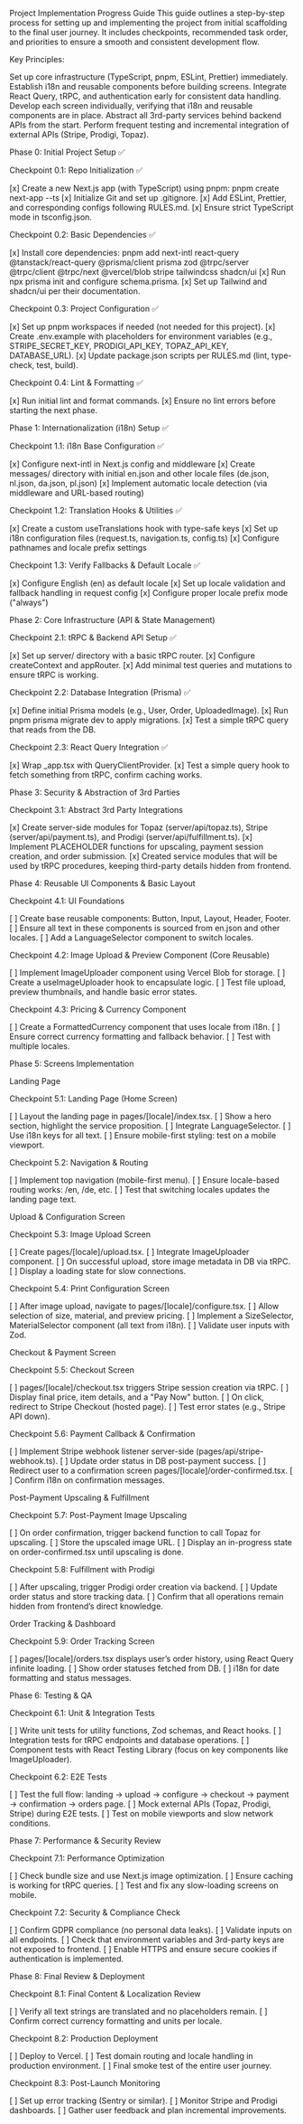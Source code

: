 Project Implementation Progress Guide
This guide outlines a step-by-step process for setting up and implementing the project from initial scaffolding to the final user journey. It includes checkpoints, recommended task order, and priorities to ensure a smooth and consistent development flow.

Key Principles:

Set up core infrastructure (TypeScript, pnpm, ESLint, Prettier) immediately.
Establish i18n and reusable components before building screens.
Integrate React Query, tRPC, and authentication early for consistent data handling.
Develop each screen individually, verifying that i18n and reusable components are in place.
Abstract all 3rd-party services behind backend APIs from the start.
Perform frequent testing and incremental integration of external APIs (Stripe, Prodigi, Topaz).

Phase 0: Initial Project Setup ✅

Checkpoint 0.1: Repo Initialization ✅

[x] Create a new Next.js app (with TypeScript) using pnpm: pnpm create next-app --ts
[x] Initialize Git and set up .gitignore.
[x] Add ESLint, Prettier, and corresponding configs following RULES.md.
[x] Ensure strict TypeScript mode in tsconfig.json.

Checkpoint 0.2: Basic Dependencies ✅

[x] Install core dependencies: pnpm add next-intl react-query @tanstack/react-query @prisma/client prisma zod @trpc/server @trpc/client @trpc/next @vercel/blob stripe tailwindcss shadcn/ui
[x] Run npx prisma init and configure schema.prisma.
[x] Set up Tailwind and shadcn/ui per their documentation.

Checkpoint 0.3: Project Configuration ✅

[x] Set up pnpm workspaces if needed (not needed for this project).
[x] Create .env.example with placeholders for environment variables (e.g., STRIPE_SECRET_KEY, PRODIGI_API_KEY, TOPAZ_API_KEY, DATABASE_URL).
[x] Update package.json scripts per RULES.md (lint, type-check, test, build).

Checkpoint 0.4: Lint & Formatting ✅

[x] Run initial lint and format commands.
[x] Ensure no lint errors before starting the next phase.

Phase 1: Internationalization (i18n) Setup ✅

Checkpoint 1.1: i18n Base Configuration ✅

[x] Configure next-intl in Next.js config and middleware
[x] Create messages/ directory with initial en.json and other locale files (de.json, nl.json, da.json, pl.json)
[x] Implement automatic locale detection (via middleware and URL-based routing)

Checkpoint 1.2: Translation Hooks & Utilities ✅

[x] Create a custom useTranslations hook with type-safe keys
[x] Set up i18n configuration files (request.ts, navigation.ts, config.ts)
[x] Configure pathnames and locale prefix settings

Checkpoint 1.3: Verify Fallbacks & Default Locale ✅

[x] Configure English (en) as default locale
[x] Set up locale validation and fallback handling in request config
[x] Configure proper locale prefix mode ("always")

Phase 2: Core Infrastructure (API & State Management)

Checkpoint 2.1: tRPC & Backend API Setup ✅

[x] Set up server/ directory with a basic tRPC router.
[x] Configure createContext and appRouter.
[x] Add minimal test queries and mutations to ensure tRPC is working.

Checkpoint 2.2: Database Integration (Prisma) ✅

[x] Define initial Prisma models (e.g., User, Order, UploadedImage).
[x] Run pnpm prisma migrate dev to apply migrations.
[x] Test a simple tRPC query that reads from the DB.

Checkpoint 2.3: React Query Integration ✅

[x] Wrap \_app.tsx with QueryClientProvider.
[x] Test a simple query hook to fetch something from tRPC, confirm caching works.

Phase 3: Security & Abstraction of 3rd Parties

Checkpoint 3.1: Abstract 3rd Party Integrations

[x] Create server-side modules for Topaz (server/api/topaz.ts), Stripe (server/api/payment.ts), and Prodigi (server/api/fulfillment.ts).
[x] Implement PLACEHOLDER functions for upscaling, payment session creation, and order submission.
[x] Created service modules that will be used by tRPC procedures, keeping third-party details hidden from frontend.

Phase 4: Reusable UI Components & Basic Layout

Checkpoint 4.1: UI Foundations

[ ] Create base reusable components: Button, Input, Layout, Header, Footer.
[ ] Ensure all text in these components is sourced from en.json and other locales.
[ ] Add a LanguageSelector component to switch locales.

Checkpoint 4.2: Image Upload & Preview Component (Core Reusable)

[ ] Implement ImageUploader component using Vercel Blob for storage.
[ ] Create a useImageUploader hook to encapsulate logic.
[ ] Test file upload, preview thumbnails, and handle basic error states.

Checkpoint 4.3: Pricing & Currency Component

[ ] Create a FormattedCurrency component that uses locale from i18n.
[ ] Ensure correct currency formatting and fallback behavior.
[ ] Test with multiple locales.

Phase 5: Screens Implementation

Landing Page

Checkpoint 5.1: Landing Page (Home Screen)

[ ] Layout the landing page in pages/[locale]/index.tsx.
[ ] Show a hero section, highlight the service proposition.
[ ] Integrate LanguageSelector.
[ ] Use i18n keys for all text.
[ ] Ensure mobile-first styling: test on a mobile viewport.

Checkpoint 5.2: Navigation & Routing

[ ] Implement top navigation (mobile-first menu).
[ ] Ensure locale-based routing works: /en, /de, etc.
[ ] Test that switching locales updates the landing page text.

Upload & Configuration Screen

Checkpoint 5.3: Image Upload Screen

[ ] Create pages/[locale]/upload.tsx.
[ ] Integrate ImageUploader component.
[ ] On successful upload, store image metadata in DB via tRPC.
[ ] Display a loading state for slow connections.

Checkpoint 5.4: Print Configuration Screen

[ ] After image upload, navigate to pages/[locale]/configure.tsx.
[ ] Allow selection of size, material, and preview pricing.
[ ] Implement a SizeSelector, MaterialSelector component (all text from i18n).
[ ] Validate user inputs with Zod.

Checkout & Payment Screen

Checkpoint 5.5: Checkout Screen

[ ] pages/[locale]/checkout.tsx triggers Stripe session creation via tRPC.
[ ] Display final price, item details, and a "Pay Now" button.
[ ] On click, redirect to Stripe Checkout (hosted page).
[ ] Test error states (e.g., Stripe API down).

Checkpoint 5.6: Payment Callback & Confirmation

[ ] Implement Stripe webhook listener server-side (pages/api/stripe-webhook.ts).
[ ] Update order status in DB post-payment success.
[ ] Redirect user to a confirmation screen pages/[locale]/order-confirmed.tsx.
[ ] Confirm i18n on confirmation messages.

Post-Payment Upscaling & Fulfillment

Checkpoint 5.7: Post-Payment Image Upscaling

[ ] On order confirmation, trigger backend function to call Topaz for upscaling.
[ ] Store the upscaled image URL.
[ ] Display an in-progress state on order-confirmed.tsx until upscaling is done.

Checkpoint 5.8: Fulfillment with Prodigi

[ ] After upscaling, trigger Prodigi order creation via backend.
[ ] Update order status and store tracking data.
[ ] Confirm that all operations remain hidden from frontend’s direct knowledge.

Order Tracking & Dashboard

Checkpoint 5.9: Order Tracking Screen

[ ] pages/[locale]/orders.tsx displays user’s order history, using React Query infinite loading.
[ ] Show order statuses fetched from DB.
[ ] i18n for date formatting and status messages.

Phase 6: Testing & QA

Checkpoint 6.1: Unit & Integration Tests

[ ] Write unit tests for utility functions, Zod schemas, and React hooks.
[ ] Integration tests for tRPC endpoints and database operations.
[ ] Component tests with React Testing Library (focus on key components like ImageUploader).

Checkpoint 6.2: E2E Tests

[ ] Test the full flow: landing → upload → configure → checkout → payment → confirmation → orders page.
[ ] Mock external APIs (Topaz, Prodigi, Stripe) during E2E tests.
[ ] Test on mobile viewports and slow network conditions.

Phase 7: Performance & Security Review

Checkpoint 7.1: Performance Optimization

[ ] Check bundle size and use Next.js image optimization.
[ ] Ensure caching is working for tRPC queries.
[ ] Test and fix any slow-loading screens on mobile.

Checkpoint 7.2: Security & Compliance Check

[ ] Confirm GDPR compliance (no personal data leaks).
[ ] Validate inputs on all endpoints.
[ ] Check that environment variables and 3rd-party keys are not exposed to frontend.
[ ] Enable HTTPS and ensure secure cookies if authentication is implemented.

Phase 8: Final Review & Deployment

Checkpoint 8.1: Final Content & Localization Review

[ ] Verify all text strings are translated and no placeholders remain.
[ ] Confirm correct currency formatting and units per locale.

Checkpoint 8.2: Production Deployment

[ ] Deploy to Vercel.
[ ] Test domain routing and locale handling in production environment.
[ ] Final smoke test of the entire user journey.

Checkpoint 8.3: Post-Launch Monitoring

[ ] Set up error tracking (Sentry or similar).
[ ] Monitor Stripe and Prodigi dashboards.
[ ] Gather user feedback and plan incremental improvements.
